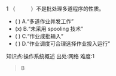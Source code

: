 1
（　　　）不是批处理多道程序的性质。
- ( ) A.“多道作业并发工作”
- (x) B.“未采用 spooling 技术”
- ( ) C.“作业成批输入”
- ( ) D.“作业调度可合理选择作业投入运行”

知识点:操作系统概述
出处:网络
难度:1
> B
